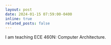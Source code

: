 ```yaml
---
layout: post
date: 2024-01-15 07:59:00-0400
inline: true
related_posts: false
---
```


I am teaching ECE 460N: Computer Architecture.